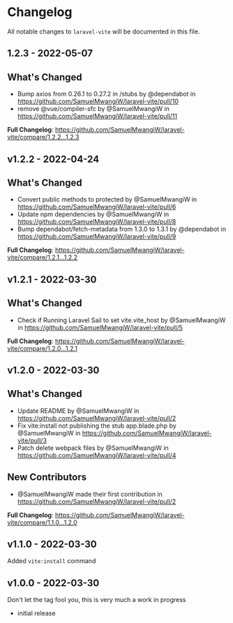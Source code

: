 # Changelog

All notable changes to `laravel-vite` will be documented in this file.

## 1.2.3 - 2022-05-07

## What's Changed

- Bump axios from 0.26.1 to 0.27.2 in /stubs by @dependabot in https://github.com/SamuelMwangiW/laravel-vite/pull/10
- remove @vue/compiler-sfc by @SamuelMwangiW in https://github.com/SamuelMwangiW/laravel-vite/pull/11

**Full Changelog**: https://github.com/SamuelMwangiW/laravel-vite/compare/1.2.2...1.2.3

## v1.2.2 - 2022-04-24

## What's Changed

- Convert public methods to protected by @SamuelMwangiW in https://github.com/SamuelMwangiW/laravel-vite/pull/6
- Update npm dependencies by @SamuelMwangiW in https://github.com/SamuelMwangiW/laravel-vite/pull/8
- Bump dependabot/fetch-metadata from 1.3.0 to 1.3.1 by @dependabot in https://github.com/SamuelMwangiW/laravel-vite/pull/9

**Full Changelog**: https://github.com/SamuelMwangiW/laravel-vite/compare/1.2.1...1.2.2

## v1.2.1 - 2022-03-30

## What's Changed

- Check if Running Laravel Sail to set vite.vite_host by @SamuelMwangiW in https://github.com/SamuelMwangiW/laravel-vite/pull/5

**Full Changelog**: https://github.com/SamuelMwangiW/laravel-vite/compare/1.2.0...1.2.1

## v1.2.0 - 2022-03-30

## What's Changed

- Update README by @SamuelMwangiW in https://github.com/SamuelMwangiW/laravel-vite/pull/2
- Fix vite:install not publishing the stub app.blade.php by @SamuelMwangiW in https://github.com/SamuelMwangiW/laravel-vite/pull/3
- Patch delete webpack files by @SamuelMwangiW in https://github.com/SamuelMwangiW/laravel-vite/pull/4

## New Contributors

- @SamuelMwangiW made their first contribution in https://github.com/SamuelMwangiW/laravel-vite/pull/2

**Full Changelog**: https://github.com/SamuelMwangiW/laravel-vite/compare/1.1.0...1.2.0

## v1.1.0 - 2022-03-30

Added `vite:install` command

## v1.0.0 - 2022-03-30

Don't let the tag fool you, this is very much a work in progress

- initial release
